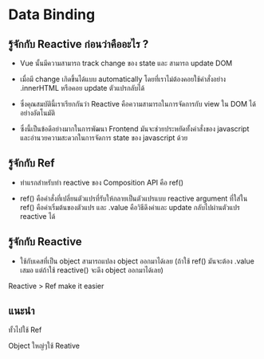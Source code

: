 # Data Binding

## รู้จักกับ Reactive ก่อนว่าคืออะไร ?
- Vue นั้นมีความสามารถ track change ของ state และ สามารถ update DOM 
- เมื่อมี change เกิดขึ้นได้แบบ automatically โดยที่เราไม่ต้องคอยใช้คำสั่งอย่าง .innerHTML หรือคอย update ตัวแปรกลับได้

- ซึ่งคุณสมบัตินี้เราเรียกกันว่า Reactive คือความสามารถในการจัดการกับ view ใน DOM ได้อย่างอัตโนมัติ 
- ซึ่งนี้เป็นข้อดีอย่างมากในการพัฒนา Frontend มันจะช่วยประหยัดทั้งคำสั่งของ javascript และอำนวยความสะดวกในการจัดการ state ของ javascript ด้วย

## รู้จักกับ Ref
- ท่าแรกสำหรับทำ reactive ของ Composition API คือ ref()

- ref() คือคำสั่งที่เปลี่ยนตัวแปรที่รับให้กลายเป็นตัวแปรแบบ reactive
argument ที่ใส่ใน ref() คือค่าเริ่มต้นของตัวแปร และ .value คือวิธีดึงค่าและ update กลับไปผ่านตัวแปร reactive ได้

## รู้จักกับ Reactive
- ใช้กับเคสที่เป็น object สามารถแปลง object ออกมาได้เลย 
(ถ้าใช้ ref() มันจะต้อง .value เสมอ แต่ถ้าใช้ reactive() จะดึง object ออกมาได้เลย)

Reactive > Ref make it easier


## แนะนำ
ทั้วไปใช้ Ref

Object ใหญ่ๆใช้ Reative
